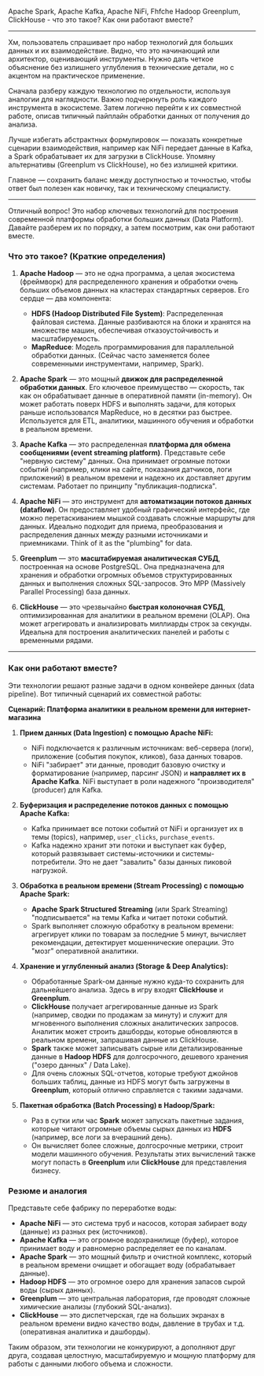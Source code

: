 Apache Spark, Apache Kafka, Apache NiFi, Fhfche Hadoop Greenplum, ClickHouse - что это такое?
Как они работают вместе?

-----------------------------------
Хм, пользователь спрашивает про набор технологий для больших данных и их взаимодействие. Видно, что это начинающий или архитектор, оценивающий инструменты. Нужно дать четкое объяснение без излишнего углубления в технические детали, но с акцентом на практическое применение.

Сначала разберу каждую технологию по отдельности, используя аналогии для наглядности. Важно подчеркнуть роль каждого инструмента в экосистеме. Затем логично перейти к их совместной работе, описав типичный пайплайн обработки данных от получения до анализа.

Лучше избегать абстрактных формулировок — показать конкретные сценарии взаимодействия, например как NiFi передает данные в Kafka, а Spark обрабатывает их для загрузки в ClickHouse. Упомяну альтернативы (Greenplum vs ClickHouse), но без излишней критики.

Главное — сохранить баланс между доступностью и точностью, чтобы ответ был полезен как новичку, так и техническому специалисту.

---------------------------

Отличный вопрос! Это набор ключевых технологий для построения современной платформы обработки больших данных (Data Platform). Давайте разберем их по порядку, а затем посмотрим, как они работают вместе.

### Что это такое? (Краткие определения)

1.  **Apache Hadoop** — это не одна программа, а целая экосистема (фреймворк) для распределенного хранения и обработки очень больших объемов данных на кластерах стандартных серверов. Его сердце — два компонента:
    *   **HDFS (Hadoop Distributed File System)**: Распределенная файловая система. Данные разбиваются на блоки и хранятся на множестве машин, обеспечивая отказоустойчивость и масштабируемость.
    *   **MapReduce**: Модель программирования для параллельной обработки данных. (Сейчас часто заменяется более современными инструментами, например, Spark).

2.  **Apache Spark** — это мощный **движок для распределенной обработки данных**. Его ключевое преимущество — скорость, так как он обрабатывает данные в оперативной памяти (in-memory). Он может работать поверх HDFS и выполнять задачи, для которых раньше использовался MapReduce, но в десятки раз быстрее. Используется для ETL, аналитики, машинного обучения и обработки в реальном времени.

3.  **Apache Kafka** — это распределенная **платформа для обмена сообщениями (event streaming platform)**. Представьте себе "нервную систему" данных. Она принимает огромные потоки событий (например, клики на сайте, показания датчиков, логи приложений) в реальном времени и надежно их доставляет другим системам. Работает по принципу "публикация-подписка".

4.  **Apache NiFi** — это инструмент для **автоматизации потоков данных (dataflow)**. Он предоставляет удобный графический интерфейс, где можно перетаскиванием мышкой создавать сложные маршруты для данных. Идеально подходит для приема, преобразования и распределения данных между разными источниками и приемниками. Think of it as the "plumbing" for data.

5.  **Greenplum** — это **масштабируемая аналитическая СУБД**, построенная на основе PostgreSQL. Она предназначена для хранения и обработки огромных объемов структурированных данных и выполнения сложных SQL-запросов. Это MPP (Massively Parallel Processing) база данных.

6.  **ClickHouse** — это чрезвычайно **быстрая колоночная СУБД**, оптимизированная для аналитики в реальном времени (OLAP). Она может агрегировать и анализировать миллиарды строк за секунды. Идеальна для построения аналитических панелей и работы с временными рядами.

---

### Как они работают вместе?

Эти технологии решают разные задачи в одном конвейере данных (data pipeline). Вот типичный сценарий их совместной работы:

**Сценарий: Платформа аналитики в реальном времени для интернет-магазина**



1.  **Прием данных (Data Ingestion) с помощью Apache NiFi:**
    *   NiFi подключается к различным источникам: веб-сервера (логи), приложение (события покупок, кликов), база данных товаров.
    *   NiFi "забирает" эти данные, проводит базовую очистку и форматирование (например, парсинг JSON) и **направляет их в Apache Kafka**. NiFi выступает в роли надежного "производителя" (producer) для Kafka.

2.  **Буферизация и распределение потоков данных с помощью Apache Kafka:**
    *   Kafka принимает все потоки событий от NiFi и организует их в темы (topics), например, `user_clicks`, `purchase_events`.
    *   Kafka надежно хранит эти потоки и выступает как буфер, который развязывает системы-источники и системы-потребители. Это не дает "завалить" базы данных пиковой нагрузкой.

3.  **Обработка в реальном времени (Stream Processing) с помощью Apache Spark:**
    *   **Apache Spark Structured Streaming** (или Spark Streaming) "подписывается" на темы Kafka и читает потоки событий.
    *   Spark выполняет сложную обработку в реальном времени: агрегирует клики по товарам за последние 5 минут, вычисляет рекомендации, детектирует мошеннические операции. Это "мозг" оперативной аналитики.

4.  **Хранение и углубленный анализ (Storage & Deep Analytics):**
    *   Обработанные Spark-ом данные нужно куда-то сохранить для дальнейшего анализа. Здесь в игру входят **ClickHouse** и **Greenplum**.
    *   **ClickHouse** получает агрегированные данные из Spark (например, сводки по продажам за минуту) и служит для мгновенного выполнения сложных аналитических запросов. Аналитик может строить дашборды, которые обновляются в реальном времени, запрашивая данные из ClickHouse.
    *   **Spark** также может записывать сырые или детализированные данные в **Hadoop HDFS** для долгосрочного, дешевого хранения ("озеро данных" / Data Lake).
    *   Для очень сложных SQL-отчетов, которые требуют джойнов больших таблиц, данные из HDFS могут быть загружены в **Greenplum**, который отлично справляется с такими задачами.

5.  **Пакетная обработка (Batch Processing) в Hadoop/Spark:**
    *   Раз в сутки или час **Spark** может запускать пакетные задания, которые читают огромные объемы сырых данных из **HDFS** (например, все логи за вчерашний день).
    *   Он вычисляет более сложные, долгосрочные метрики, строит модели машинного обучения. Результаты этих вычислений также могут попасть в **Greenplum** или **ClickHouse** для представления бизнесу.

### Резюме и аналогия

Представьте себе фабрику по переработке воды:

*   **Apache NiFi** — это система труб и насосов, которая забирает воду (данные) из разных рек (источников).
*   **Apache Kafka** — это огромное водохранилище (буфер), которое принимает воду и равномерно распределяет ее по каналам.
*   **Apache Spark** — это мощный фильтр и очистной комплекс, который в реальном времени очищает и обогащает воду (обрабатывает данные).
*   **Hadoop HDFS** — это огромное озеро для хранения запасов сырой воды (сырых данных).
*   **Greenplum** — это центральная лаборатория, где проводят сложные химические анализы (глубокий SQL-анализ).
*   **ClickHouse** — это диспетчерская, где на больших экранах в реальном времени видно качество воды, давление в трубах и т.д. (оперативная аналитика и дашборды).

Таким образом, эти технологии не конкурируют, а дополняют друг друга, создавая целостную, масштабируемую и мощную платформу для работы с данными любого объема и сложности.
<!--stackedit_data:
eyJoaXN0b3J5IjpbMjg5NTQ0Nzg3XX0=
-->
